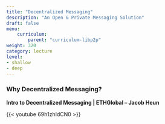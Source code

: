 ```yaml
---
title: "Decentralized Messaging"
description: "An Open & Private Messaging Solution"
draft: false
menu:
    curriculum:
        parent: "curriculum-libp2p"
weight: 320
category: lecture
level:
- shallow
- deep
---
```


### Why Decentralized Messaging?

**Intro to Decentralized Messaging | ETHGlobal – Jacob Heun**

{{< youtube 69h1zhIdCN0 >}}